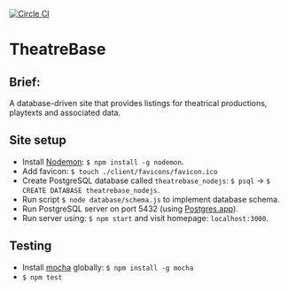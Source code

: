 [![Circle CI](https://circleci.com/gh/andygout/theatrebase_nodejs/tree/master.svg?style=svg)](https://circleci.com/gh/andygout/theatrebase_nodejs)


TheatreBase
=================


Brief:
-------

A database-driven site that provides listings for theatrical productions, playtexts and associated data.


Site setup
-------

- Install [Nodemon](http://nodemon.io): `$ npm install -g nodemon`.
- Add favicon: `$ touch ./client/favicons/favicon.ico`
- Create PostgreSQL database called `theatrebase_nodejs`: `$ psql` -> `$ CREATE DATABASE theatrebase_nodejs`.
- Run script `$ node database/schema.js` to implement database schema.
- Run PostgreSQL server on port 5432 (using [Postgres.app](http://postgresapp.com)).
- Run server using: `$ npm start` and visit homepage: `localhost:3000`.


Testing
-------

- Install [mocha](https://www.npmjs.com/package/mocha) globally: `$ npm install -g mocha`
- `$ npm test`
